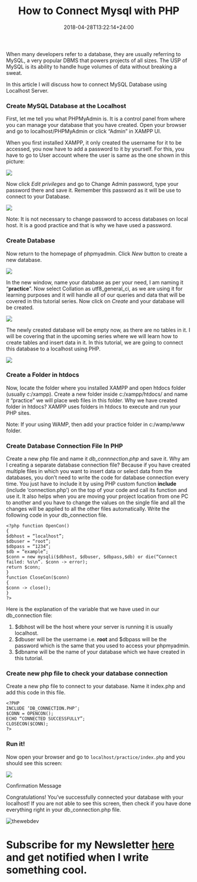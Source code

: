 ﻿---
title: "How to Connect Mysql with PHP"
date: 2018-04-28T13:22:14+24:00
draft: false
type: "post"
tags: ["php", "mysql", "database"]
---


When many developers refer to a database, they are usually referring to MySQL, a
very popular DBMS that powers projects of all sizes. The USP of MySQL is its
ability to handle huge volumes of data without breaking a sweat.

In this article I will discuss how to connect MySQL Database using Localhost Server.


### Create MySQL Database at the Localhost

First, let me tell you what PHPMyAdmin is. It is a control panel from where you
can manage your database that you have created. Open your browser and go to
localhost/PHPMyAdmin or click “Admin” in XAMPP UI.

When you first installed XAMPP, it only created the username for it to be
accessed, you now have to add a password to it by yourself. For this, you have
to go to User account where the user is same as the one shown in this picture:

![](https://cdn-images-1.medium.com/max/880/0*Kjc-5Hwt0tHeDZJE.png)

Now click *Edit privileges* and go to Change Admin password, type your password
there and save it. Remember this password as it will be use to connect to your
Database.

![](https://cdn-images-1.medium.com/max/880/0*Bf6g12KPGGtGDHuS.png)

Note: It is not necessary to change password to access databases on local host.
It is a good practice and that is why we have used a password.

### Create Database

Now return to the homepage of phpmyadmin. Click *New* button to create a new
database.

![](https://cdn-images-1.medium.com/max/880/0*7IUxi9DeitEReIya.png)

In the new window, name your database as per your need, I am naming it
“**practice**”. Now select Collation as utf8_general_ci, as we are using it for
learning purposes and it will handle all of our queries and data that will be
covered in this tutorial series. Now click on *Create* and your database will be
created.

![](https://cdn-images-1.medium.com/max/880/0*2Cysb8IhDpvzDuQ7.png)

The newly created database will be empty now, as there are no tables in it. I
will be covering that in the upcoming series where we will learn how to create
tables and insert data in it. In this tutorial, we are going to connect this
database to a localhost using PHP.

![](https://cdn-images-1.medium.com/max/880/0*zjlRKjiDUjimMy7q.png)

### Create a Folder in htdocs

Now, locate the folder where you installed XAMPP and open htdocs folder (usually
c:/xampp). Create a new folder inside c:/xampp/htdocs/ and name it “practice” we
will place web files in this folder. Why we have created folder in htdocs? XAMPP
uses folders in htdocs to execute and run your PHP sites.

Note: If your using WAMP, then add your practice folder in c:/wamp/www folder.

### Create Database Connection File In PHP

Create a new php file and name it *db_connnection.php* and save it. Why am I
creating a separate database connection file? Because if you have created
multiple files in which you want to insert data or select data from the
databases, you don’t need to write the code for database connection every time.
You just have to include it by using PHP custom function **include** (include
‘connection.php’) on the top of your code and call its function and use it. It
also helps when you are moving your project location from one PC to another and
you have to change the values on the single file and all the changes will be
applied to all the other files automatically. Write the following code in your
db_connection file.

```
<?php function OpenCon()
{
$dbhost = “localhost”;
$dbuser = “root”;
$dbpass = “1234”;
$db = “example”;
$conn = new mysqli($dbhost, $dbuser, $dbpass,$db) or die(“Connect failed: %s\n”. $conn -> error);
return $conn;
}
function CloseCon($conn)
{
$conn -> close();
}
?>
```

Here is the explanation of the variable that we have used in our db_connection
file:

1.  $dbhost will be the host where your server is running it is usually localhost.
1.  $dbuser will be the username i.e. **root** and $dbpass will be the password
which is the same that you used to access your phpmyadmin.
1.  $dbname will be the name of your database which we have created in this
tutorial.

### Create new php file to check your database connection

Create a new php file to connect to your database. Name it index.php and add
this code in this file.

```
<?PHP
INCLUDE ‘DB_CONNECTION.PHP’;
$CONN = OPENCON();
ECHO “CONNECTED SUCCESSFULLY”;
CLOSECON($CONN);
?>
```

### Run it!

Now open your browser and go to `localhost/practice/index.php` and you should see
this screen:

![](https://cdn-images-1.medium.com/max/880/0*Jl6hwq9wTGqgI67x.png)

Confirmation Message

Congratulations! You’ve successfully connected your database with your
localhost! If you are not able to see this screen, then check if you have done
everything right in your db_connection.php file.



![thewebdev](https://res.cloudinary.com/iambeejayayo/image/upload/c_scale,w_100/v1547954566/fav-500.png)

# Subscribe for my Newsletter [here](https://eepurl.com/geCCfL) and get notified when I write something cool.
